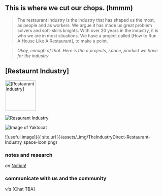 ## This is where we **cut our chops**. (hmmm) 

> The restaurant industry is the industry that has shaped us the most, as people and as workers. We argue it has made us great problem solvers and soft-skills knights. 
> With over 20 years in the industry, it is who we are in most situations. We have a project called [How to Run A House Like A Restaurant], to make a point.
 
> *Okay, enough of that. Here is the a projects, space, product we have for the industry* 

## [Restaurnt Industry]

<a href="https://www.notion.so/theindustrydirect/e9280362641d4bcb8e7ff3d1a92f4bc8?v=10a88e2fa8624426bc355b3842b32592">
  <img src="https://theindustrydirect.com/_assets/_img/TheIndustryDirect-Restaurant-Industry_space-icon.png" alt="[Restaurant Industry]" style="width:99px;height:99px;border:0;">
</a>

![Resaurant Industry](https://theindustrydirect.com/_assets/_img/TheIndustryDirect-Restaurant-Industry_space-icon.png "Logo Title Text 1")

![Image of Yaktocat](https://octodex.github.com/images/yaktocat.png)

![useful image]({{ site.url }}/assets/_img/TheIndustryDirect-Restaurant-Industry_space-icon.png)

### notes and research

*on* [Notion!](https://www.notion.so/theindustrydirect/e9280362641d4bcb8e7ff3d1a92f4bc8?v=10a88e2fa8624426bc355b3842b32592)

### communicate with us and the community

*via* [Chat TBA]


